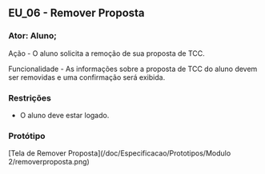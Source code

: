 ## EU_06 - Remover Proposta

### Ator: Aluno;

Ação - O aluno solicita a remoção de sua proposta de TCC.

Funcionalidade - As informações sobre a proposta de TCC do aluno devem ser removidas e uma confirmação será exibida.

### Restrições
- O aluno deve estar logado.


### Protótipo
[Tela de Remover Proposta](/doc/Especificacao/Prototipos/Modulo 2/removerproposta.png)
